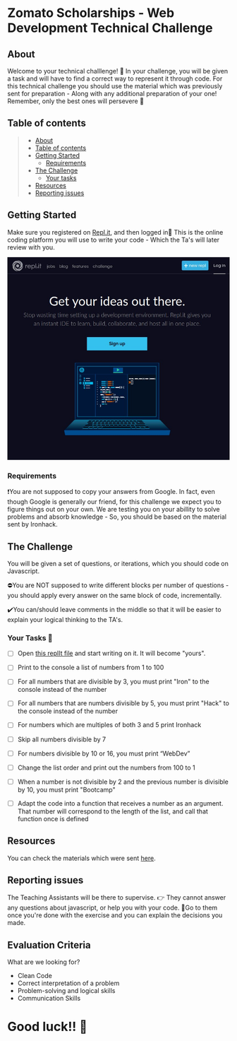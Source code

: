 # Zomato Scholarships - Web Development Technical Challenge

## About

Welcome to your technical challlenge! :star2:
In your challenge, you will be given a task and will have to find a correct way to represent it through code.
For this technical challenge you should use the material which was previously sent for preparation - Along with any additional preparation of your one! Remember, only the best ones will persevere :muscle:

## Table of contents

> - [About](#about)
> - [Table of contents](#table-of-contents)
> - [Getting Started](#getting-started)
>   - [Requirements](#requirements)
> - [The Challenge](#the-challenge)
>   - [Your tasks](#your-tasks)
> - [Resources](#resources)
> - [Reporting issues](#reporting-issues)

## Getting Started

Make sure you registered on [Repl.it](https://repl.it), and then logged in:bust_in_silhouette:
This is the online coding platform you will use to write your code - Which the Ta's will later review with you.

![Image of ReplIt](images/replIt_Screenshot.jpg)

### Requirements

:heavy_exclamation_mark:You are not supposed to copy your answers from Google. In fact, even though Google is generally our friend, for this challenge we expect you to figure things out on your own.
We are testing you on your abillity to solve problems and absorb knowledge - So, you should be based on the material sent by Ironhack.

## The Challenge

You will be given a set of questions, or iterations, which you should code on Javascript.

:no_entry:You are NOT supposed to write different blocks per number of questions - you should apply every answer on the same block of code, incrementally.

:heavy_check_mark:You can/should leave comments in the middle so that it will be easier to explain your logical thinking to the TA's.

### Your Tasks :eyes:

- [ ] Open [this replIt file](https://repl.it/@GTCarmona/Scholarships) and start writing on it. It will become "yours".

- [ ] Print to the console a list of numbers from 1 to 100

- [ ] For all numbers that are divisible by 3, you must print "Iron" to the console instead of the number

- [ ] For all numbers that are numbers divisible by 5, you must print "Hack" to the console instead of the number

- [ ] For numbers which are multiples of both 3 and 5 print Ironhack

- [ ] Skip all numbers divisible by 7

- [ ] For numbers divisible by 10 or 16, you must print “WebDev”

- [ ] Change the list order and print out the numbers from 100 to 1

- [ ] When a number is not divisible by 2 and the previous number is divisible by 10, you must print "Bootcamp"

- [ ] Adapt the code into a function that receives a number as an argument. That number will correspond to the length of the list, and call that function once is defined

## Resources

You can check the materials which were sent [here](http://materials.ironhack.com/s/ByPc-nAjl).

## Reporting issues

The Teaching Assistants will be there to supervise. :point_right: They cannot answer any questions about javascript, or help you with your code.
:runner:Go to them once you're done with the exercise and you can explain the decisions you made.

## Evaluation Criteria

What are we looking for?

- Clean Code
- Correct interpretation of a problem
- Problem-solving and logical skills
- Communication Skills

# Good luck!! :raised_hands:
